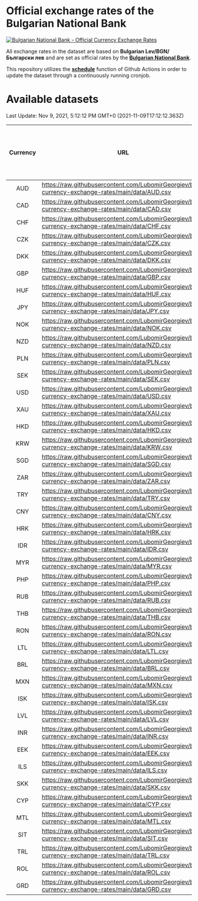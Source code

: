 # Official exchange rates of the Bulgarian National Bank

[![Bulgarian National Bank - Official Currency Exchange Rates](https://github.com/LubomirGeorgiev/bnb-currency-exchange-rates/actions/workflows/update-rates.yml/badge.svg?branch=main)](https://github.com/LubomirGeorgiev/bnb-currency-exchange-rates/actions/workflows/update-rates.yml)

All exchange rates in the dataset are based on **Bulgarian Lev/BGN/Български лев** and are set as official rates by the [**Bulgarian National Bank**](https://www.bnb.bg/Statistics/StExternalSector/StExchangeRates/StERForeignCurrencies/index.htm?toLang=_EN).

This repository utilizes the [**schedule**](https://docs.github.com/en/actions/reference/events-that-trigger-workflows) function of Github Actions in order to update the dataset through a continuously running cronjob.

# Available datasets

<!-- START LINKS (DO NOT EVER FU*ING DELETE THIS COMMENT FOR THE LOVE OF YOUR LIFE!!! IF YOU ARE CURIOS HOW IT WORKS, YOU CAN HAVE A LOOK AT ./src/updateReadme.ts) -->

Last Update: Nov 9, 2021, 5:12:12 PM GMT+0 (2021-11-09T17:12:12.363Z)

| Currency | URL                                                                                             | Number of records | Number of missing days that were filled in |
| :------: | ----------------------------------------------------------------------------------------------- | :---------------: | :----------------------------------------: |
|   AUD    | https://raw.githubusercontent.com/LubomirGeorgiev/bnb-currency-exchange-rates/main/data/AUD.csv |       7948        |                    2452                    |
|   CAD    | https://raw.githubusercontent.com/LubomirGeorgiev/bnb-currency-exchange-rates/main/data/CAD.csv |       7948        |                    2452                    |
|   CHF    | https://raw.githubusercontent.com/LubomirGeorgiev/bnb-currency-exchange-rates/main/data/CHF.csv |       7948        |                    2452                    |
|   CZK    | https://raw.githubusercontent.com/LubomirGeorgiev/bnb-currency-exchange-rates/main/data/CZK.csv |       7948        |                    2452                    |
|   DKK    | https://raw.githubusercontent.com/LubomirGeorgiev/bnb-currency-exchange-rates/main/data/DKK.csv |       7948        |                    2452                    |
|   GBP    | https://raw.githubusercontent.com/LubomirGeorgiev/bnb-currency-exchange-rates/main/data/GBP.csv |       7948        |                    2452                    |
|   HUF    | https://raw.githubusercontent.com/LubomirGeorgiev/bnb-currency-exchange-rates/main/data/HUF.csv |       7948        |                    2452                    |
|   JPY    | https://raw.githubusercontent.com/LubomirGeorgiev/bnb-currency-exchange-rates/main/data/JPY.csv |       7948        |                    2452                    |
|   NOK    | https://raw.githubusercontent.com/LubomirGeorgiev/bnb-currency-exchange-rates/main/data/NOK.csv |       7948        |                    2452                    |
|   NZD    | https://raw.githubusercontent.com/LubomirGeorgiev/bnb-currency-exchange-rates/main/data/NZD.csv |       7948        |                    2452                    |
|   PLN    | https://raw.githubusercontent.com/LubomirGeorgiev/bnb-currency-exchange-rates/main/data/PLN.csv |       7948        |                    2452                    |
|   SEK    | https://raw.githubusercontent.com/LubomirGeorgiev/bnb-currency-exchange-rates/main/data/SEK.csv |       7948        |                    2452                    |
|   USD    | https://raw.githubusercontent.com/LubomirGeorgiev/bnb-currency-exchange-rates/main/data/USD.csv |       7948        |                    2452                    |
|   XAU    | https://raw.githubusercontent.com/LubomirGeorgiev/bnb-currency-exchange-rates/main/data/XAU.csv |       7948        |                    2454                    |
|   HKD    | https://raw.githubusercontent.com/LubomirGeorgiev/bnb-currency-exchange-rates/main/data/HKD.csv |       7651        |                    2366                    |
|   KRW    | https://raw.githubusercontent.com/LubomirGeorgiev/bnb-currency-exchange-rates/main/data/KRW.csv |       7651        |                    2366                    |
|   SGD    | https://raw.githubusercontent.com/LubomirGeorgiev/bnb-currency-exchange-rates/main/data/SGD.csv |       7651        |                    2366                    |
|   ZAR    | https://raw.githubusercontent.com/LubomirGeorgiev/bnb-currency-exchange-rates/main/data/ZAR.csv |       7651        |                    2366                    |
|   TRY    | https://raw.githubusercontent.com/LubomirGeorgiev/bnb-currency-exchange-rates/main/data/TRY.csv |       6131        |                    1894                    |
|   CNY    | https://raw.githubusercontent.com/LubomirGeorgiev/bnb-currency-exchange-rates/main/data/CNY.csv |       6011        |                    1858                    |
|   HRK    | https://raw.githubusercontent.com/LubomirGeorgiev/bnb-currency-exchange-rates/main/data/HRK.csv |       6011        |                    1858                    |
|   IDR    | https://raw.githubusercontent.com/LubomirGeorgiev/bnb-currency-exchange-rates/main/data/IDR.csv |       6011        |                    1858                    |
|   MYR    | https://raw.githubusercontent.com/LubomirGeorgiev/bnb-currency-exchange-rates/main/data/MYR.csv |       6011        |                    1858                    |
|   PHP    | https://raw.githubusercontent.com/LubomirGeorgiev/bnb-currency-exchange-rates/main/data/PHP.csv |       6011        |                    1858                    |
|   RUB    | https://raw.githubusercontent.com/LubomirGeorgiev/bnb-currency-exchange-rates/main/data/RUB.csv |       6011        |                    1858                    |
|   THB    | https://raw.githubusercontent.com/LubomirGeorgiev/bnb-currency-exchange-rates/main/data/THB.csv |       6011        |                    1858                    |
|   RON    | https://raw.githubusercontent.com/LubomirGeorgiev/bnb-currency-exchange-rates/main/data/RON.csv |       5954        |                    1842                    |
|   LTL    | https://raw.githubusercontent.com/LubomirGeorgiev/bnb-currency-exchange-rates/main/data/LTL.csv |       5153        |                    1582                    |
|   BRL    | https://raw.githubusercontent.com/LubomirGeorgiev/bnb-currency-exchange-rates/main/data/BRL.csv |       5043        |                    1563                    |
|   MXN    | https://raw.githubusercontent.com/LubomirGeorgiev/bnb-currency-exchange-rates/main/data/MXN.csv |       5043        |                    1563                    |
|   ISK    | https://raw.githubusercontent.com/LubomirGeorgiev/bnb-currency-exchange-rates/main/data/ISK.csv |       4951        |                    1533                    |
|   LVL    | https://raw.githubusercontent.com/LubomirGeorgiev/bnb-currency-exchange-rates/main/data/LVL.csv |       4790        |                    1470                    |
|   INR    | https://raw.githubusercontent.com/LubomirGeorgiev/bnb-currency-exchange-rates/main/data/INR.csv |       4674        |                    1447                    |
|   EEK    | https://raw.githubusercontent.com/LubomirGeorgiev/bnb-currency-exchange-rates/main/data/EEK.csv |       3997        |                    1223                    |
|   ILS    | https://raw.githubusercontent.com/LubomirGeorgiev/bnb-currency-exchange-rates/main/data/ILS.csv |       3948        |                    1226                    |
|   SKK    | https://raw.githubusercontent.com/LubomirGeorgiev/bnb-currency-exchange-rates/main/data/SKK.csv |       2972        |                    914                     |
|   CYP    | https://raw.githubusercontent.com/LubomirGeorgiev/bnb-currency-exchange-rates/main/data/CYP.csv |       2901        |                    885                     |
|   MTL    | https://raw.githubusercontent.com/LubomirGeorgiev/bnb-currency-exchange-rates/main/data/MTL.csv |       2604        |                    799                     |
|   SIT    | https://raw.githubusercontent.com/LubomirGeorgiev/bnb-currency-exchange-rates/main/data/SIT.csv |       2541        |                    777                     |
|   TRL    | https://raw.githubusercontent.com/LubomirGeorgiev/bnb-currency-exchange-rates/main/data/TRL.csv |       1815        |                    556                     |
|   ROL    | https://raw.githubusercontent.com/LubomirGeorgiev/bnb-currency-exchange-rates/main/data/ROL.csv |       1697        |                    524                     |
|   GRD    | https://raw.githubusercontent.com/LubomirGeorgiev/bnb-currency-exchange-rates/main/data/GRD.csv |        356        |                    104                     |

<!-- END LINKS (DO NOT EVER FU*ING DELETE THIS COMMENT FOR THE LOVE OF YOUR LIFE!!! IF YOU ARE CURIOS HOW IT WORKS, YOU CAN HAVE A LOOK AT ./src/updateReadme.ts) -->
